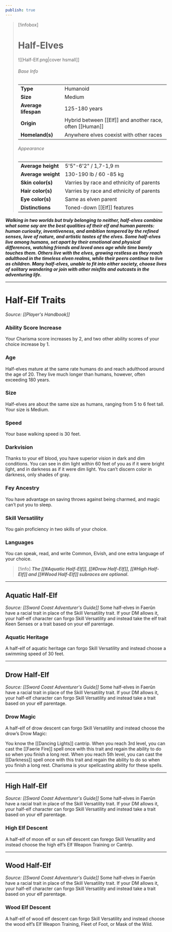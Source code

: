 ```yaml
---
publish: true
---
```

> [!infobox]
> # Half-Elves
> ![[Half-Elf.png|cover hsmall]]
> ###### Base Info
> | | |  
> |---|---|  
> | **Type** | Humanoid |
> | **Size** | Medium |
> | **Average lifespan** | 125-180 years |
> | **Origin** | Hybrid between [[Elf]] and another race, often [[Human]] |
> | **Homeland(s)** | Anywhere elves coexist with other races |
> ###### Appearance
> | | |  
> |---|---|  
> | **Average height** | 5'5"-6'2" / 1,7-1,9 m |
> | **Average weight** | 130-190 lb / 60 -85 kg |
> | **Skin color(s)** | Varries by race and ethnicity of parents |
> | **Hair color(s)** | Varries by race and ethnicity of parents |
> | **Eye color(s)** | Same as elven parent|
> | **Distinctions** | Toned-down [[Elf]] features |

***Walking in two worlds but truly belonging to neither, half-elves combine what some say are the best qualities of their elf and human parents: human curiosity, inventiveness, and ambition tempered by the refined senses, love of nature, and artistic tastes of the elves. Some half-elves live among humans, set apart by their emotional and physical differences, watching friends and loved ones age while time barely touches them. Others live with the elves, growing restless as they reach adulthood in the timeless elven realms, while their peers continue to live as children. Many half-elves, unable to fit into either society, choose lives of solitary wandering or join with other misfits and outcasts in the adventuring life.***
***
# Half-Elf Traits
*Source: [[Player's Handbook]]*
### Ability Score Increase
Your Charisma score increases by 2, and two other ability scores of your choice increase by 1.
### Age
Half-elves mature at the same rate humans do and reach adulthood around the age of 20. They live much longer than humans, however, often exceeding 180 years.
### Size
Half-elves are about the same size as humans, ranging from 5 to 6 feet tall. Your size is Medium.
### Speed
Your base walking speed is 30 feet.
### Darkvision
Thanks to your elf blood, you have superior vision in dark and dim conditions. You can see in dim light within 60 feet of you as if it were bright light, and in darkness as if it were dim light. You can’t discern color in darkness, only shades of gray.
### Fey Ancestry
You have advantage on saving throws against being charmed, and magic can’t put you to sleep.
### Skill Versatility
You gain proficiency in two skills of your choice.
### Languages
You can speak, read, and write Common, Elvish, and one extra language of your choice.

> [!info]
> ***The [[#Aquatic Half-Elf]], [[#Drow Half-Elf]], [[#High Half-Elf]] and [[#Wood Half-Elf]] subraces are optional.***

***
## Aquatic Half-Elf
*Source: [[Sword Coast Adventurer's Guide]]*
Some half-elves in Faerûn have a racial trait in place of the Skill Versatility trait. If your DM allows it, your half-elf character can forgo Skill Versatility and instead take the elf trait Keen Senses or a trait based on your elf parentage.
### Aquatic Heritage
A half-elf of aquatic heritage can forgo Skill Versatility and instead choose a swimming speed of 30 feet.
***
## Drow Half-Elf
*Source: [[Sword Coast Adventurer's Guide]]*
Some half-elves in Faerûn have a racial trait in place of the Skill Versatility trait. If your DM allows it, your half-elf character can forgo Skill Versatility and instead take a trait based on your elf parentage.
### Drow Magic
A half-elf of drow descent can forgo Skill Versatility and instead choose the drow’s Drow Magic:

You know the [[Dancing Lights]] cantrip. When you reach 3rd level, you can cast the [[Faerie Fire]] spell once with this trait and regain the ability to do so when you finish a long rest. When you reach 5th level, you can cast the [[Darkness]] spell once with this trait and regain the ability to do so when you finish a long rest. Charisma is your spellcasting ability for these spells.
***
## High Half-Elf
*Source: [[Sword Coast Adventurer's Guide]]*
Some half-elves in Faerûn have a racial trait in place of the Skill Versatility trait. If your DM allows it, your half-elf character can forgo Skill Versatility and instead take a trait based on your elf parentage.
### High Elf Descent
A half-elf of moon elf or sun elf descent can forego Skill Versatility and instead choose the high elf’s Elf Weapon Training or Cantrip.
***
## Wood Half-Elf
*Source: [[Sword Coast Adventurer's Guide]]*
Some half-elves in Faerûn have a racial trait in place of the Skill Versatility trait. If your DM allows it, your half-elf character can forgo Skill Versatility and instead take a trait based on your elf parentage.
### Wood Elf Descent
A half-elf of wood elf descent can forgo Skill Versatility and instead choose the wood elf’s Elf Weapon Training, Fleet of Foot, or Mask of the Wild.